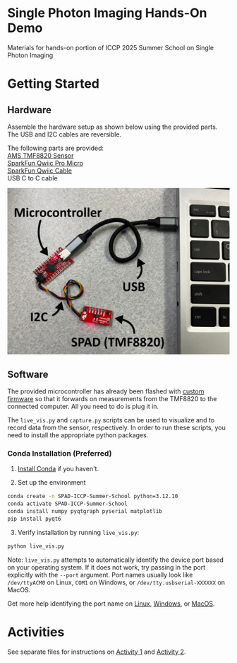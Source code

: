 # Single Photon Imaging Hands-On Demo
Materials for hands-on portion of ICCP 2025 Summer School on Single Photon Imaging

# Getting Started
## Hardware

Assemble the hardware setup as shown below using the provided parts. The USB and I2C cables are reversible.

The following parts are provided: <br>
[AMS TMF8820 Sensor](https://www.sparkfun.com/sparkfun-qwiic-mini-dtof-imager-tmf8820.html) <br>
[SparkFun Qwiic Pro Micro](https://www.sparkfun.com/sparkfun-qwiic-pro-micro-usb-c-atmega32u4.html) <br>
[SparkFun Qwiic Cable](https://www.sparkfun.com/qwiic-cable-100mm.html) <br>
USB C to C cable

![Hardware setup](media/hardware_setup.png)

## Software
The provided microcontroller has already been flashed with [custom firmware](https://github.com/uwgraphics/ProximityPlanarRecovery/tree/main/arduino) so that it forwards on measurements from the TMF8820 to the connected computer. All you need to do is plug it in.

The `live_vis.py` and `capture.py` scripts can be used to visualize and to record data from the sensor, respectively. In order to run these scripts, you need to install the appropriate python packages. 

### Conda Installation (Preferred)
1. [Install Conda](https://www.anaconda.com/docs/getting-started/miniconda/install) if you haven't.

2. Set up the environment
```bash
conda create -n SPAD-ICCP-Summer-School python=3.12.10
conda activate SPAD-ICCP-Summer-School
conda install numpy pyqtgraph pyserial matplotlib
pip install pyqt6
```

3. Verify installation by running `live_vis.py`:
```bash
python live_vis.py
```
Note: `live_vis.py` attempts to automatically identify the device port based on your operating system. If it does not work, try passing in the port explicitly with the `--port` argument. Port names usually look like `/dev/ttyACM0` on Linux, `COM1` on Windows, or `/dev/tty.usbserial-XXXXXX` on MacOS.

Get more help identifying the port name on [Linux](https://chatgpt.com/share/6808fe22-12e0-8005-beba-8b7d0ed5c283), [Windows](https://chatgpt.com/share/6808fe89-d68c-8005-bb7b-86c932ea0d50), or [MacOS](https://chatgpt.com/share/6808fe60-f028-8005-9bc2-e4828f2be0b9).

# Activities
See separate files for instructions on [Activity 1](activity1.md) and [Activity 2](activity2.md).